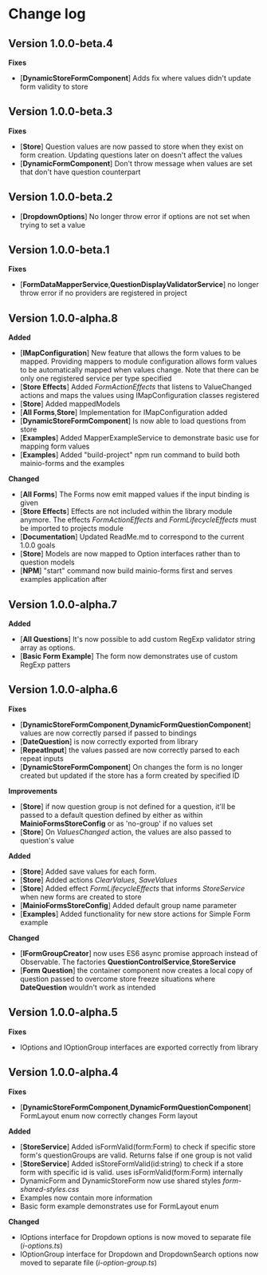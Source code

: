 # Change log

## Version 1.0.0-beta.4

**Fixes**

- [**DynamicStoreFormComponent**] Adds fix where values didn't update form validity to store

## Version 1.0.0-beta.3

**Fixes**

- [**Store**] Question values are now passed to store when they exist on form creation. Updating questions later on doesn't affect the values
- [**DynamicFormComponent**] Don't throw message when values are set that don't have question counterpart

## Version 1.0.0-beta.2

- [**DropdownOptions**] No longer throw error if options are not set when trying to set a value

## Version 1.0.0-beta.1

**Fixes**

- [**FormDataMapperService**,**QuestionDisplayValidatorService**] no longer throw error if no providers are registered in project

## Version 1.0.0-alpha.8

**Added**

- [**IMapConfiguration**] New feature that allows the form values to be mapped. Providing mappers to module configuration allows form values to be automatically mapped when values change. Note that there can be only one registered service per type specified
- [**Store Effects**] Added _FormActionEffects_ that listens to ValueChanged actions and maps the values using IMapConfiguration classes registered
- [**Store**] Added mappedModels
- [**All Forms**,**Store**] Implementation for IMapConfiguration added
- [**DynamicStoreFormComponent**] Is now able to load questions from store
- [**Examples**] Added MapperExampleService to demonstrate basic use for mapping form values
- [**Examples**] Added "build-project" npm run command to build both mainio-forms and the examples

**Changed**

- [**All Forms**] The Forms now emit mapped values if the input binding is given
- [**Store Effects**] Effects are not included within the library module anymore. The effects _FormActionEffects_ and _FormLifecycleEffects_ must be imported to projects module
- [**Documentation**] Updated ReadMe.md to correspond to the current 1.0.0 goals
- [**Store**] Models are now mapped to Option interfaces rather than to question models
- [**NPM**] "start" command now build mainio-forms first and serves examples application after

## Version 1.0.0-alpha.7

**Added**

- [**All Questions**] It's now possible to add custom RegExp validator string array as options.
- [**Basic Form Example**] The form now demonstrates use of custom RegExp patters

## Version 1.0.0-alpha.6

**Fixes**

- [**DynamicStoreFormComponent**,**DynamicFormQuestionComponent**] values are now correctly parsed if passed to bindings
- [**DateQuestion**] is now correctly exported from library
- [**RepeatInput**] the values passed are now correctly parsed to each repeat inputs
- [**DynamicStoreFormComponent**] On changes the form is no longer created but updated if the store has a form created by specified ID

**Improvements**

- [**Store**] if now question group is not defined for a question, it'll be passed to a default question defined by either as within **MainioFormsStoreConfig** or as 'no-group' if no values set
- [**Store**] On _ValuesChanged_ action, the values are also passed to question's value

**Added**

- [**Store**] Added save values for each form.
- [**Store**] Added actions _ClearValues_, _SaveValues_
- [**Store**] Added effect _FormLifecycleEffects_ that informs _StoreService_ when new forms are created to store
- [**MainioFormsStoreConfig**] Added default group name parameter
- [**Examples**] Added functionality for new store actions for Simple Form example

**Changed**

- [**IFormGroupCreator**] now uses ES6 async promise approach instead of Observable. The factories **QuestionControlService**,**StoreService**
- [**Form Question**] the container component now creates a local copy of question passed to overcome store freeze situations where **DateQuestion** wouldn't work as intended

## Version 1.0.0-alpha.5

**Fixes**

- IOptions and IOptionGroup interfaces are exported correctly from library

## Version 1.0.0-alpha.4

**Fixes**

- [**DynamicStoreFormComponent**,**DynamicFormQuestionComponent**] FormLayout enum now correctly changes Form layout

**Added**

- [**StoreService**] Added isFormValid(form:Form) to check if specific store form's questionGroups are valid. Returns false if one group is not valid
- [**StoreService**] Added isStoreFormValid(id:string) to check if a store form with specific id is valid. uses isFormValid(form:Form) internally
- DynamicForm and DynamicStoreForm now use shared styles _form-shared-styles.css_
- Examples now contain more information
- Basic form example demonstrates use for FormLayout enum

**Changed**

- IOptions interface for Dropdown options is now moved to separate file (_i-options.ts_)
- IOptionGroup interface for Dropdown and DropdownSearch options now moved to separate file (_i-option-group.ts_)
